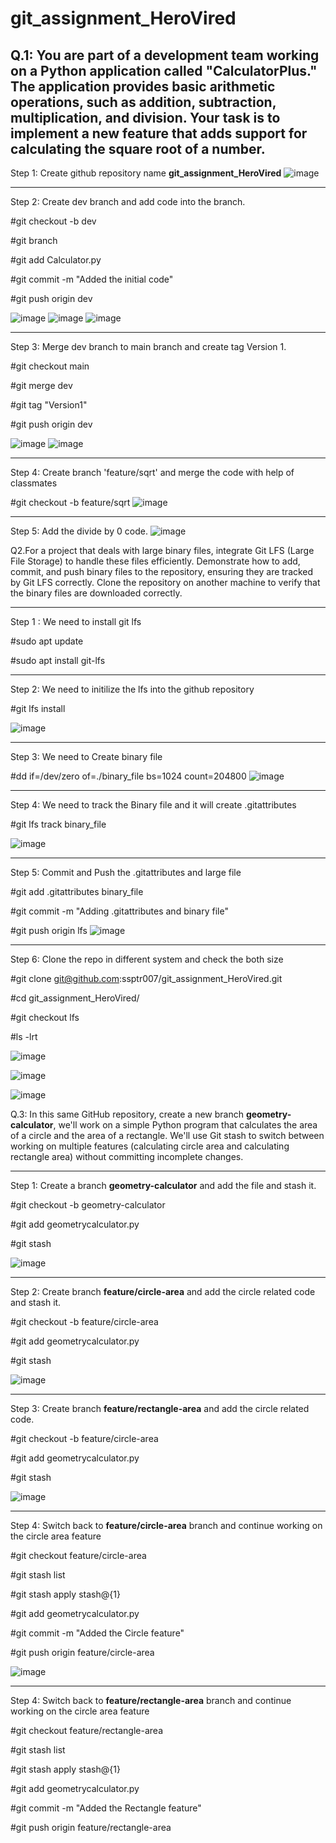 # git_assignment_HeroVired

Q.1: You are part of a development team working on a Python application called "CalculatorPlus." The application provides basic arithmetic operations, such as addition, subtraction, multiplication, and division. Your task is to implement a new feature that adds support for calculating the square root of a number.
-----------------------
Step 1: Create github repository name **git_assignment_HeroVired**
![image](https://github.com/user-attachments/assets/f2271b71-1699-41f1-9251-97000ac41c92)

-----------------------
Step 2: Create dev branch and add code into the branch.

#git checkout -b dev

#git branch 

#git add Calculator.py

#git commit -m "Added the initial code"

#git push origin dev

![image](https://github.com/user-attachments/assets/fe6fc932-eefa-45a0-9ef2-1f5694a939a2)
![image](https://github.com/user-attachments/assets/ae49cd1e-0d64-47e2-900e-583b4d991bb2)
![image](https://github.com/user-attachments/assets/be121bc1-3f99-46bb-9548-1b9fd215b0e9)



-----------------------
Step 3: Merge dev branch to main branch and create tag Version 1.

#git checkout main

#git merge dev

#git tag "Version1"

#git push origin dev

![image](https://github.com/user-attachments/assets/a86890f2-b5d7-4d15-b7ca-5e5a373efada)
![image](https://github.com/user-attachments/assets/0eef2f70-e6d3-401e-80b2-23c8f531eee9)

-----------------------
Step 4: Create branch 'feature/sqrt' and merge the code with help of classmates

#git checkout -b feature/sqrt
![image](https://github.com/user-attachments/assets/005329bd-f919-4a2b-acf8-4fe24bf7ad98)

-----------------------
Step 5: Add the divide by 0 code.
![image](https://github.com/user-attachments/assets/b524b96b-dbd6-46ef-8e9c-b063acd831ca)



Q2.For a project that deals with large binary files, integrate Git LFS (Large File Storage) to handle these files efficiently. Demonstrate how to add, commit, and push binary files to the repository, ensuring they are tracked by Git LFS correctly. Clone the repository on another machine to verify that the binary files are downloaded correctly.

-----------------------
Step 1 : We need to install git lfs

#sudo apt update

#sudo apt install git-lfs

-----------------------
Step 2: We need to initilize the lfs into the github repository

#git lfs install

![image](https://github.com/user-attachments/assets/9f2f5d67-ee59-49b5-ba8b-9c736b72c91f)

-----------------------
Step 3: We need to Create binary file

#dd if=/dev/zero of=./binary_file bs=1024 count=204800
![image](https://github.com/user-attachments/assets/603a128e-91d2-4904-a0c7-c0b54b75b8e0)

-----------------------
Step 4: We need to track the Binary file and it will create .gitattributes

#git lfs track binary_file

![image](https://github.com/user-attachments/assets/00a4f569-6c7c-4dee-a108-06d710c0f7fd)


-----------------------
Step 5: Commit and Push the .gitattributes and large file

#git add .gitattributes binary_file

#git commit -m "Adding .gitattributes and binary file"

#git push origin lfs
![image](https://github.com/user-attachments/assets/f48fa864-0023-42ab-a4b6-0db00fc7d86d)

-----------------------
Step 6: Clone the repo in different system and check the both size

#git clone git@github.com:ssptr007/git_assignment_HeroVired.git

#cd git_assignment_HeroVired/

#git checkout lfs

#ls -lrt

![image](https://github.com/user-attachments/assets/3c4bab3a-eb3f-45d1-87b0-92d1687532a5)

![image](https://github.com/user-attachments/assets/040f4e22-6ad8-4c17-9339-1475ff4dd302)

![image](https://github.com/user-attachments/assets/eab1da66-70a5-4c95-a17a-e7bd76cbdf74)


Q.3: In this same GitHub repository, create a new branch **geometry-calculator**, we'll work on a simple Python program that calculates the area of a circle and the area of a rectangle. We'll use Git stash to switch between working on multiple features (calculating circle area and calculating rectangle area) without committing incomplete changes.

-----------------------
Step 1: Create a branch **geometry-calculator** and add the file and stash it.

#git checkout -b geometry-calculator

#git add geometrycalculator.py

#git stash

![image](https://github.com/user-attachments/assets/ad3cd286-d18b-4800-93d6-d1873aea66ef)

-----------------------
Step 2: Create branch **feature/circle-area** and add the circle related code and stash it.

#git checkout -b feature/circle-area

#git add geometrycalculator.py

#git stash

![image](https://github.com/user-attachments/assets/6dd542be-6299-475c-9b4b-4715b0a9d095)

-----------------------
Step 3: Create branch **feature/rectangle-area** and add the circle related code.

#git checkout -b feature/circle-area

#git add geometrycalculator.py

#git stash

![image](https://github.com/user-attachments/assets/dc1c1c45-0545-45ba-949b-1b34862cf1a3)

-----------------------
Step 4: Switch back to **feature/circle-area** branch and continue working on the circle area feature

#git checkout feature/circle-area

#git stash list

#git stash apply stash@{1}

#git add geometrycalculator.py

#git commit -m "Added the Circle feature"

#git push origin feature/circle-area

![image](https://github.com/user-attachments/assets/f0198808-3ec3-4129-b305-ccd10ac0056b)

-----------------------
Step 4: Switch back to **feature/rectangle-area** branch and continue working on the circle area feature

#git checkout feature/rectangle-area

#git stash list

#git stash apply stash@{1}

#git add geometrycalculator.py

#git commit -m "Added the Rectangle feature"

#git push origin feature/rectangle-area




